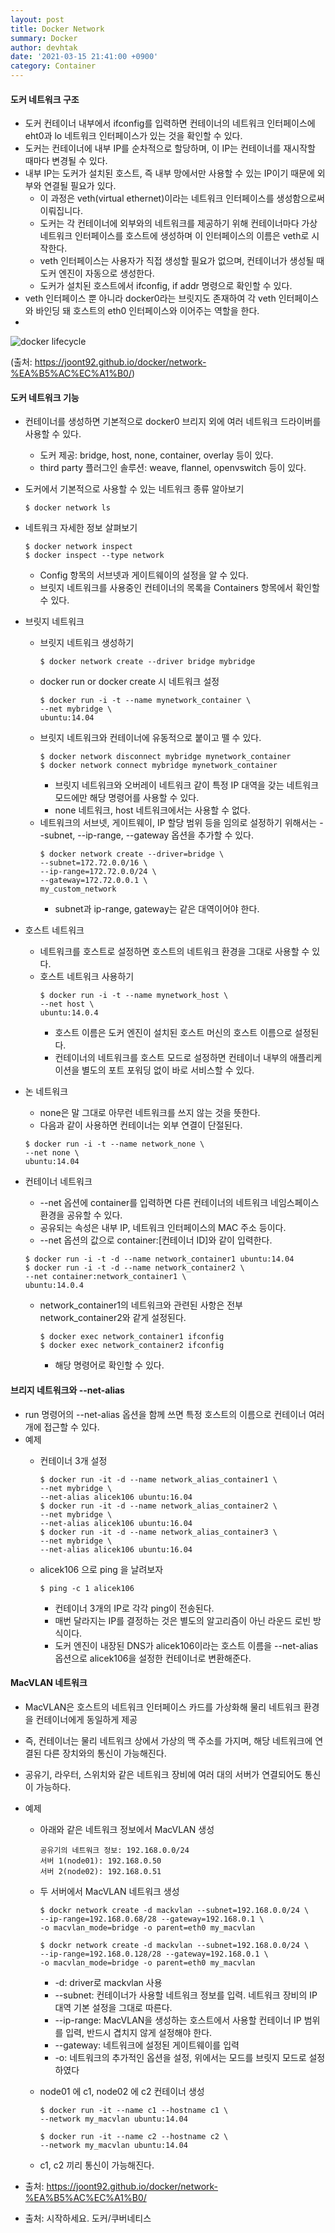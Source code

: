 ```yaml
---
layout: post
title: Docker Network
summary: Docker
author: devhtak
date: '2021-03-15 21:41:00 +0900'
category: Container
---
```


#### 도커 네트워크 구조

- 도커 컨테이너 내부에서 ifconfig를 입력하면 컨테이너의 네트워크 인터페이스에 eht0과 lo 네트워크 인터페이스가 있는 것을 확인할 수 있다.
- 도커는 컨테이너에 내부 IP를 순차적으로 할당하며, 이 IP는 컨테이너를 재시작할 때마다 변경될 수 있다.
- 내부 IP는 도커가 설치된 호스트, 즉 내부 망에서만 사용할 수 있는 IP이기 때문에 외부와 연결될 필요가 있다.
  - 이 과정은 veth(virtual ethernet)이라는 네트워크 인터페이스를 생성함으로써 이뤄집니다.
  - 도커는 각 컨테이너에 외부와의 네트워크를 제공하기 위해 컨테이너마다 가상 네트워크 인터페이스를 호스트에 생성하며 이 인터페이스의 이름은 veth로 시작한다.
  - veth 인터페이스는 사용자가 직접 생성할 필요가 없으며, 컨테이너가 생성될 때 도커 엔진이 자동으로 생성한다.
  - 도커가 설치된 호스트에서 ifconfig, if addr 명령으로 확인할 수 있다.
- veth 인터페이스 뿐 아니라 docker0라는 브릿지도 존재하여 각 veth 인터페이스와 바인딩 돼 호스트의 eth0 인터페이스와 이어주는 역할을 한다.
- 
![docker lifecycle](../../images/docker/network.png)

(출처: https://joont92.github.io/docker/network-%EA%B5%AC%EC%A1%B0/)

#### 도커 네트워크 기능

- 컨테이너를 생성하면 기본적으로 docker0 브리지 외에 여러 네트워크 드라이버를 사용할 수 있다.
  - 도커 제공: bridge, host, none, container, overlay 등이 있다.
  - third party 플러그인 솔루션: weave, flannel, openvswitch 등이 있다.
  
- 도커에서 기본적으로 사용할 수 있는 네트워크 종류 알아보기
  ```
  $ docker network ls
  ```
- 네트워크 자세한 정보 살펴보기
  ```
  $ docker network inspect
  $ docker inspect --type network
  ```
  - Config 항목의 서브넷과 게이트웨이의 설정을 알 수 있다. 
  - 브릿지 네트워크를 사용중인 컨테이너의 목록을 Containers 항목에서 확인할 수 있다.
  
- 브릿지 네트워크
  - 브릿지 네트워크 생성하기
    ```
    $ docker network create --driver bridge mybridge
    ```
  - docker run or docker create 시 네트워크 설정
    ```
    $ docker run -i -t --name mynetwork_container \
    --net mybridge \
    ubuntu:14.04
    ```
  - 브릿지 네트워크와 컨테이너에 유동적으로 붙이고 뗄 수 있다.
    ```
    $ docker network disconnect mybridge mynetwork_container
    $ docker network connect mybridge mynetwork_container
    ```
    - 브릿지 네트워크와 오버레이 네트워크 같이 특정 IP 대역을 갖는 네트워크 모드에만 해당 명령어를 사용할 수 있다.
    - none 네트워크, host 네트워크에서는 사용할 수 없다.
  - 네트워크의 서브넷, 게이트웨이, IP 할당 범위 등을 임의로 설정하기 위해서는 --subnet, --ip-range, --gateway 옵션을 추가할 수 있다.
    ```
    $ docker network create --driver=bridge \
    --subnet=172.72.0.0/16 \
    --ip-range=172.72.0.0/24 \
    --gateway=172.72.0.0.1 \
    my_custom_network
    ```
    - subnet과 ip-range, gateway는 같은 대역이어야 한다.
    
- 호스트 네트워크
  - 네트워크를 호스트로 설정하면 호스트의 네트워크 환경을 그대로 사용할 수 있다.
  - 호스트 네트워크 사용하기
    ```
    $ docker run -i -t --name mynetwork_host \
    --net host \
    ubuntu:14.0.4
    ```
    - 호스트 이름은 도커 엔진이 설치된 호스트 머신의 호스트 이름으로 설정된다.
    - 컨테이너의 네트워크를 호스트 모드로 설정하면 컨테이너 내부의 애플리케이션을 별도의 포트 포워딩 없이 바로 서비스할 수 있다.
    
- 논 네트워크
  - none은 말 그대로 아무런 네트워크를 쓰지 않는 것을 뜻한다.
  - 다음과 같이 사용하면 컨테이너는 외부 연결이 단절된다.
  ```
  $ docker run -i -t --name network_none \
  --net none \
  ubuntu:14.04
  ```
  
- 컨테이너 네트워크
  - --net 옵션에 container를 입력하면 다른 컨테이너의 네트워크 네임스페이스 환경을 공유할 수 있다.
  - 공유되는 속성은 내부 IP, 네트워크 인터페이스의 MAC 주소 등이다.
  - --net 옵션의 값으로 container:[컨테이너 ID]와 같이 입력한다.
  ```
  $ docker run -i -t -d --name network_container1 ubuntu:14.04
  $ docker run -i -t -d --name network_container2 \
  --net container:network_container1 \
  ubuntu:14.0.4
  ```
  - network_container1의 네트워크와 관련된 사항은 전부 network_container2와 같게 설정된다.
    ```
    $ docker exec network_container1 ifconfig
    $ docker exec network_container2 ifconfig
    ```
    - 해당 명령어로 확인할 수 있다.

#### 브리지 네트워크와 --net-alias

- run 명령어의 --net-alias 옵션을 함께 쓰면 특정 호스트의 이름으로 컨테이너 여러 개에 접근할 수 있다.
- 예제
  - 컨테이너 3개 설정
    ```    
    $ docker run -it -d --name network_alias_container1 \
    --net mybridge \
    --net-alias alicek106 ubuntu:16.04
    $ docker run -it -d --name network_alias_container2 \
    --net mybridge \
    --net-alias alicek106 ubuntu:16.04
    $ docker run -it -d --name network_alias_container3 \
    --net mybridge \
    --net-alias alicek106 ubuntu:16.04
    ```

  - alicek106 으로 ping 을 날려보자
    ```
    $ ping -c 1 alicek106
    ```
    - 컨테이너 3개의 IP로 각각 ping이 전송된다.
    - 매번 달라지는 IP를 결정하는 것은 별도의 알고리즘이 아닌 라운드 로빈 방식이다.
    - 도커 엔진이 내장된 DNS가 alicek106이라는 호스트 이름을 --net-alias 옵션으로 alicek106을 설정한 컨테이너로 변환해준다.

#### MacVLAN 네트워크

- MacVLAN은 호스트의 네트워크 인터페이스 카드를 가상화해 물리 네트워크 환경을 컨테이너에게 동일하게 제공
- 즉, 컨테이너는 물리 네트워크 상에서 가상의 맥 주소를 가지며, 해당 네트워크에 연결된 다른 장치와의 통신이 가능해진다.
- 공유기, 라우터, 스위치와 같은 네트워크 장비에 여러 대의 서버가 연결되어도 통신이 가능하다.
- 예제
  - 아래와 같은 네트워크 정보에서 MacVLAN 생성
    ```
    공유기의 네트워크 정보: 192.168.0.0/24
    서버 1(node01): 192.168.0.50
    서버 2(node02): 192.168.0.51
    ``` 
  
  - 두 서버에서 MacVLAN 네트워크 생성
    ```
    $ dockr network create -d mackvlan --subnet=192.168.0.0/24 \
    --ip-range=192.168.0.68/28 --gateway=192.168.0.1 \
    -o macvlan_mode=bridge -o parent=eth0 my_macvlan

    $ dockr network create -d mackvlan --subnet=192.168.0.0/24 \
    --ip-range=192.168.0.128/28 --gateway=192.168.0.1 \
    -o macvlan_mode=bridge -o parent=eth0 my_macvlan
    ```
      - -d: driver로 mackvlan 사용
      - --subnet: 컨테이너가 사용할 네트워크 정보를 입력. 네트워크 장비의 IP 대역 기본 설정을 그대로 따른다.
      - --ip-range: MacVLAN을 생성하는 호스트에서 사용할 컨테이너 IP 범위를 입력, 반드시 겹치지 않게 설정해야 한다.
      - --gateway: 네트워크에 설정된 게이트웨이를 입력
      - -o: 네트워크의 추가적인 옵션을 설정, 위에서는 모드를 브릿지 모드로 설정하였다

  - node01 에 c1, node02 에 c2 컨테이너 생성
    ```
    $ docker run -it --name c1 --hostname c1 \
    --network my_macvlan ubuntu:14.04
    ```
    ```
    $ docker run -it --name c2 --hostname c2 \
    --network my_macvlan ubuntu:14.04
    ```
    
  - c1, c2 끼리 통신이 가능해진다.

- 출처: https://joont92.github.io/docker/network-%EA%B5%AC%EC%A1%B0/
- 출처: 시작하세요. 도커/쿠버네티스 
